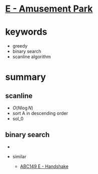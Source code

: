 # [E - Amusement Park](https://atcoder.jp/contests/abc216/tasks/abc216_e)


# keywords 
- greedy 
- binary search 
- scanline algorithm 



# summary
## scanline
- $O(N\log{N})$
- sort A in descending order
- sol_0



## binary search
- 



- similar 
  - [ABC149 E - Handshake](https://atcoder.jp/contests/abc149/tasks/abc149_e)